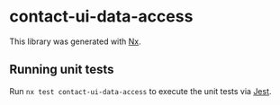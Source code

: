 # contact-ui-data-access

This library was generated with [Nx](https://nx.dev).

## Running unit tests

Run `nx test contact-ui-data-access` to execute the unit tests via [Jest](https://jestjs.io).
